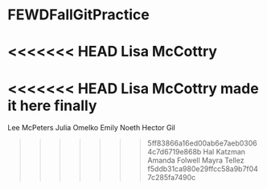 # FEWDFallGitPractice
<<<<<<< HEAD
Lisa McCottry 
=======
<<<<<<< HEAD
Lisa McCottry made it here finally
=======
Lee McPeters
Julia Omelko
Emily Noeth
Hector Gil
>>>>>>> 5ff83866a16ed00ab6e7aeb03064c7d6719e868b
Hal Katzman
Amanda Folwell
Mayra Tellez 
>>>>>>> f5ddb31ca980e29ffcc58a9b7f047c285fa7490c


